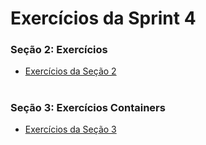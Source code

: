 #
# Exercícios da Sprint 4

### Seção 2: Exercícios 

- [Exercícios da Seção 2](#) 

#

### Seção 3: Exercícios Containers

- [Exercícios da Seção 3](#) 

#
